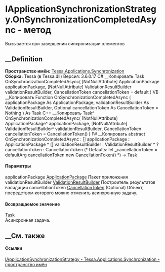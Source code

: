 # IApplicationSynchronizationStrategy.OnSynchronizationCompletedAsync - метод
Вызывается при завершении синхронизации элементов
## __Definition
 **Пространство имён:**
[Tessa.Applications.Synchronization](N_Tessa_Applications_Synchronization.htm)  
 **Сборка:** Tessa (в Tessa.dll) Версия: 3.6.0.17
C# __Копировать
     Task OnSynchronizationCompletedAsync(
    	[NotNullAttribute] ApplicationPackage applicationPackage,
    	[NotNullAttribute] ValidationResultBuilder validationResultBuilder,
    	CancellationToken cancellationToken = default
    )
VB __Копировать
     Function OnSynchronizationCompletedAsync ( 
    	<NotNullAttribute> applicationPackage As ApplicationPackage,
    	<NotNullAttribute> validationResultBuilder As ValidationResultBuilder,
    	Optional cancellationToken As CancellationToken = Nothing
    ) As Task
C++ __Копировать
    Task^ OnSynchronizationCompletedAsync(
    	[NotNullAttribute] ApplicationPackage^ applicationPackage, 
    	[NotNullAttribute] ValidationResultBuilder^ validationResultBuilder, 
    	CancellationToken cancellationToken = CancellationToken()
    )
F# __Копировать
     abstract OnSynchronizationCompletedAsync : 
            [<NotNullAttribute>] applicationPackage : ApplicationPackage * 
            [<NotNullAttribute>] validationResultBuilder : ValidationResultBuilder * 
            ?cancellationToken : CancellationToken 
    (* Defaults:
            let _cancellationToken = defaultArg cancellationToken new CancellationToken()
    *)
    -> Task 
#### Параметры
applicationPackage
[ApplicationPackage](T_Tessa_Applications_Package_ApplicationPackage.htm)
     Пакет приложения 
validationResultBuilder
[ValidationResultBuilder](T_Tessa_Platform_Validation_ValidationResultBuilder.htm)
     Построитель результатов валидации 
cancellationToken
[CancellationToken](https://learn.microsoft.com/dotnet/api/system.threading.cancellationtoken)
(Optional)
    Объект, посредством которого можно отменить асинхронную задачу.
#### Возвращаемое значение
[Task](https://learn.microsoft.com/dotnet/api/system.threading.tasks.task)  
Асинхронная задача.
##  __См. также
#### Ссылки
[IApplicationSynchronizationStrategy -
](T_Tessa_Applications_Synchronization_IApplicationSynchronizationStrategy.htm)
[Tessa.Applications.Synchronization - пространство
имён](N_Tessa_Applications_Synchronization.htm)
